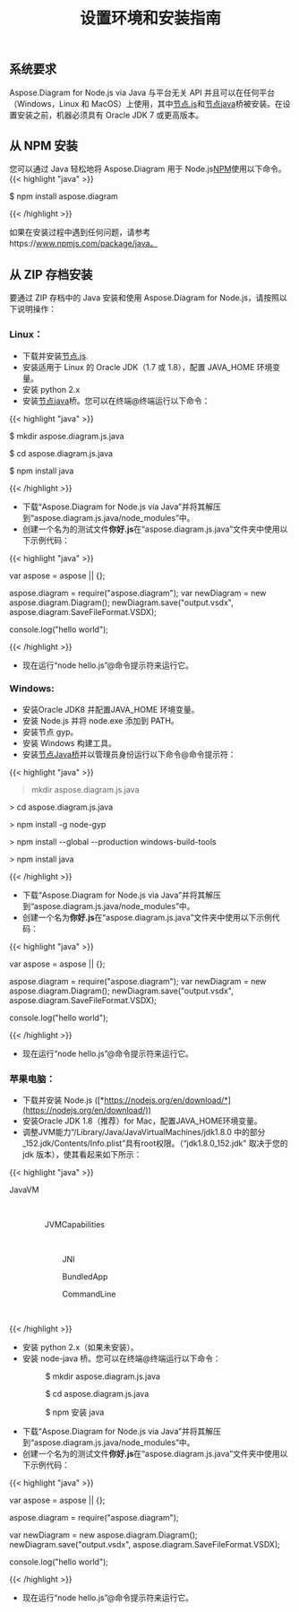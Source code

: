 ﻿---
title: 设置环境和安装指南
type: docs
weight: 20
url: /zh/java/setup-environment-and-installation-guidelines/
description: Visio Diagram 通过 Java 的 Node.js 是平台独立的 API 并且可以在安装了 Node.js 和 node-java 桥的任何平台（Windows，Linux 和 MacOS）上使用。它可以从 NPM 和 ZIP 存档安装。
---
## **系统要求**
Aspose.Diagram for Node.js via Java 与平台无关 API 并且可以在任何平台（Windows，Linux 和 MacOS）上使用，其中[节点.js](https://nodejs.org/en/download/)和[节点java](https://github.com/joeferner/node-java)桥被安装。在设置安装之前，机器必须具有 Oracle JDK 7 或更高版本。
## **从 NPM 安装**
您可以通过 Java 轻松地将 Aspose.Diagram 用于 Node.js[NPM](https://www.npmjs.com/package/aspose.diagram)使用以下命令。
{{< highlight "java" >}}

 $ npm install aspose.diagram

{{< /highlight >}}

如果在安装过程中遇到任何问题，请参考https://www.npmjs.com/package/java。

## **从 ZIP 存档安装**
要通过 ZIP 存档中的 Java 安装和使用 Aspose.Diagram for Node.js，请按照以下说明操作：
### **Linux：**
- 下载并安装[节点.js](https://nodejs.org/en/download/).
- 安装适用于 Linux 的 Oracle JDK（1.7 或 1.8），配置 JAVA_HOME 环境变量。
- 安装 python 2.x
- 安装[节点java](https://github.com/joeferner/node-java)桥。您可以在终端@终端运行以下命令：



{{< highlight "java" >}}

 $ mkdir aspose.diagram.js.java

$ cd aspose.diagram.js.java

$ npm install java

{{< /highlight >}}



- 下载“Aspose.Diagram for Node.js via Java”并将其解压到“aspose.diagram.js.java/node_modules”中。
- 创建一个名为的测试文件**你好.js**在“aspose.diagram.js.java”文件夹中使用以下示例代码：

{{< highlight "java" >}}

 var aspose = aspose || {};

aspose.diagram = require("aspose.diagram");
var newDiagram = new aspose.diagram.Diagram();
newDiagram.save("output.vsdx", aspose.diagram.SaveFileFormat.VSDX);

console.log("hello world");

{{< /highlight >}}

- 现在运行“node hello.js”@命令提示符来运行它。
### **Windows:**
- 安装Oracle JDK8 并配置JAVA_HOME 环境变量。
- 安装 Node.js 并将 node.exe 添加到 PATH。
- 安装节点 gyp。
- 安装 Windows 构建工具。
- 安装[节点Java桥](https://www.npmjs.com/package/java)并以管理员身份运行以下命令@命令提示符：



{{< highlight "java" >}}

 > mkdir aspose.diagram.js.java

\> cd aspose.diagram.js.java

\> npm install -g node-gyp

\> npm install --global --production windows-build-tools

\> npm install java

{{< /highlight >}}

- 下载“Aspose.Diagram for Node.js via Java”并将其解压到“aspose.diagram.js.java/node_modules”中。
- 创建一个名为**你好.js**在“aspose.diagram.js.java”文件夹中使用以下示例代码：

{{< highlight "java" >}}

 var aspose = aspose || {};

aspose.diagram = require("aspose.diagram");
var newDiagram = new aspose.diagram.Diagram();
newDiagram.save("output.vsdx", aspose.diagram.SaveFileFormat.VSDX);

console.log("hello world");

{{< /highlight >}}

- 现在运行“node hello.js”@命令提示符来运行它。
### **苹果电脑：**
- 下载并安装 Node.js ([*https://nodejs.org/en/download/*](https://nodejs.org/en/download/))
- 安装Oracle JDK 1.8（推荐）for Mac，配置JAVA_HOME环境变量。
- 调整<key>JVM能力</key>“/Library/Java/JavaVirtualMachines/jdk1.8.0 中的部分_152.jdk/Contents/Info.plist”具有root权限。（“jdk1.8.0_152.jdk" 取决于您的 jdk 版本），使其看起来如下所示：



{{< highlight "java" >}}

 <key>JavaVM</key>

        <dict>

                <key>JVMCapabilities</key>

                <array>

                        <string>JNI</string>

                        <string>BundledApp</string>

                        <string>CommandLine</string>

                </array>

{{< /highlight >}}



- 安装 python 2.x（如果未安装）。
- 安装 node-java 桥。您可以在终端@终端运行以下命令：

`         `$ mkdir aspose.diagram.js.java

`         `$ cd aspose.diagram.js.java

`         `$ npm 安装 java

- 下载“Aspose.Diagram for Node.js via Java”并将其解压到“aspose.diagram.js.java/node_modules”中。
- 创建一个名为的测试文件**你好.js**在“aspose.diagram.js.java”文件夹中使用以下示例代码：



{{< highlight "java" >}}

 var aspose = aspose || {};

aspose.diagram = require("aspose.diagram");

var newDiagram = new aspose.diagram.Diagram();
newDiagram.save("output.vsdx", aspose.diagram.SaveFileFormat.VSDX);

console.log("hello world");

{{< /highlight >}}

- 现在运行“node hello.js”@命令提示符来运行它。
